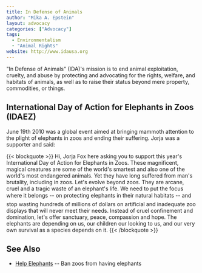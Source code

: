 ```yaml
---
title: In Defense of Animals
author: "Mika A. Epstein"
layout: advocacy
categories: ["Advocacy"]
tags:
  - Environmentalism
  - "Animal Rights"
website: http://www.idausa.org
---
```


"In Defense of Animals" (IDA)'s mission is to end animal exploitation, cruelty, and abuse by protecting and advocating for the rights, welfare, and habitats of animals, as well as to raise their status beyond mere property, commodities, or things.

## International Day of Action for Elephants in Zoos (IDAEZ)

June 19th 2010 was a global event aimed at bringing mammoth attention to the plight of elephants in zoos and ending their suffering. Jorja was a supporter and said:

{{< blockquote >}}
Hi, Jorja Fox here asking you to support this year's International Day of Action for Elephants in Zoos. These magnificent, magical creatures are some of the world's smartest and also one of the world's most endangered animals. Yet they have long suffered from man's brutality, including in zoos. Let's evolve beyond zoos. They are arcane, cruel and a tragic waste of an elephant's life. We need to put the focus where it belongs -- on protecting elephants in their natural habitats -- and stop wasting hundreds of millions of dollars on artificial and inadequate zoo displays that will never meet their needs. Instead of cruel confinement and domination, let's offer sanctuary, peace, compassion and hope. The elephants are depending on us, our children our looking to us, and our very own survival as a species depends on it.
{{< /blockquote >}}

## See Also

* [Help Elephants](http://www.helpelephants.com) -- Ban zoos from having elephants
